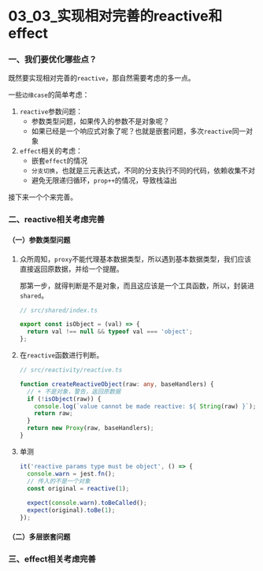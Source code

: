 # 03_03_实现相对完善的reactive和effect

### 一、我们要优化哪些点？

既然要实现相对完善的`reactive`，那自然需要考虑的多一点。

一些`边缘case`的简单考虑：

1. `reactive`参数问题：
   - 参数类型问题，如果传入的参数不是对象呢？
   - 如果已经是一个响应式对象了呢？也就是嵌套问题，多次`reactive`同一对象
2. `effect`相关的考虑：
   - 嵌套`effect`的情况
   - `分支切换`，也就是三元表达式，不同的分支执行不同的代码，依赖收集不对
   - 避免无限递归循环，`prop++`的情况，导致栈溢出

接下来一个个来完善。

### 二、reactive相关考虑完善

#### （一）参数类型问题

1. 众所周知，`proxy`不能代理基本数据类型，所以遇到基本数据类型，我们应该直接返回原数据，并给一个提醒。

   那第一步，就得判断是不是对象，而且这应该是一个工具函数，所以，封装进`shared`。

   ```ts
   // src/shared/index.ts
   
   export const isObject = (val) => {
     return val !== null && typeof val === 'object';
   };
   ```

2. 在`reactive`函数进行判断。

   ```ts
   // src/reactivity/reactive.ts
   
   function createReactiveObject(raw: any, baseHandlers) {
     // + 不是对象，警告，返回原数据
     if (!isObject(raw)) {
       console.log(`value cannot be made reactive: ${ String(raw) }`);
       return raw;
     }
     return new Proxy(raw, baseHandlers);
   }
   ```

3. 单测

   ```ts
   it('reactive params type must be object', () => {
     console.warn = jest.fn();
     // 传入的不是一个对象
     const original = reactive(1);
     
     expect(console.warn).toBeCalled();
     expect(original).toBe(1);
   });
   ```

#### （二）多层嵌套问题

### 三、effect相关考虑完善
